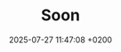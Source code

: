 ---
layout: page
title:  Soon
date:   2025-07-27 11:47:08 +0200
categories: jekyll update
permalink: /cfp
hidden: true 
---